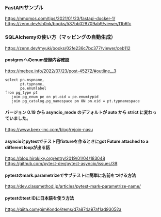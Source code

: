 ### FastAPIサンプル
https://nmomos.com/tips/2021/01/23/fastapi-docker-1/
https://zenn.dev/sh0nk/books/537bb028709ab9/viewer/f1b6fc

### SQLAlchemyの使い方（マッピングの自動生成）
https://zenn.dev/myuki/books/02fe236c7bc377/viewer/ceb112


#### postgresへのenum登録内容確認
https://mebee.info/2022/07/23/post-45272/#outline__3
```
select pn.nspname,
       pt.typname,
       pe.enumlabel
from pg_type pt
   join pg_enum pe on pt.oid = pe.enumtypid
   join pg_catalog.pg_namespace pn ON pn.oid = pt.typnamespace
```

#### バージョン 0.19 から asyncio_mode のデフォルトが auto から strict に変わっていました。
https://www.beex-inc.com/blog/rejoin-nasu

#### asyncioとpytestでテスト用fixtureを作るときにgot Future <Future pending> attached to a different loopが出る話
https://blog.hirokiky.org/entry/2019/01/04/183048
https://github.com/pytest-dev/pytest-asyncio/issues/38

#### pytestのmark.parametrizeでサブテストに簡単に名前をつける方法
https://dev.classmethod.jp/articles/pytest-mark-parametrize-name/

#### pytestのtest IDに日本語を使う方法
https://qiita.com/gimKondo/items/d7a874a97af1ad93052a
